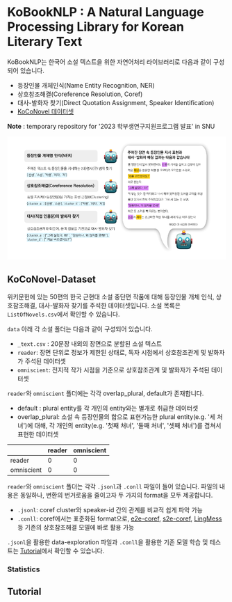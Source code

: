 # KoBookNLP : A Natural Language Processing Library for Korean Literary Text
KoBookNLP는 한국어 소설 텍스트을 위한 자연어처리 라이브러리로 다음과 같이 구성되어 있습니다.
* 등장인물 개체인식(Name Entity Recognition, NER)
* 상호참조해결(Coreference Resolution, Coref)
* 대사-발화자 찾기(Direct Quotation Assignment, Speaker Identification)
* [KoCoNovel 데이터셋](##KoCoNovel-Dataset)

**Note** : temporary repository for '2023 학부생연구지원프로그램 발표' in SNU

![Example for KoBookNLP](header.png "Example of KoBookNLP")

## KoCoNovel-Dataset
위키문헌에 있는 50편의 한국 근현대 소설 중단편 작품에 대해 등장인물 개체 인식, 상호참조해결, 대사-발화자 찾기를 주석한 데이터셋입니다.
소설 목록은 `ListOfNovels.csv`에서 확인할 수 있습니다.

`data` 아래 각 소설 폴더는 다음과 같이 구성되어 있습니다.

* `_text.csv` : 20문장 내외의 장면으로 분할된 소설 텍스트
* `reader`: 장면 단위로 정보가 제한된 상태로, 독자 시점에서 상호참조관계 및 발화자가 주석된 데이터셋
* `omniscient`: 전지적 작가 시점을 기준으로 상호참조관계 및 발화자가 주석된 데이터셋

`reader`와 `omniscient` 폴더에는 각각 overlap_plural, default가 존재합니다.
* default : plural entity를 각 개인의 entity와는 별개로 취급한 데이터셋
* overlap_plural: 소설 속 등장인물의 합으로 표현가능한 plural entity(e.g. '세 처녀')에 대해, 각 개인의 entity(e.g. '첫째 처녀', '둘째 처녀', '셋째 처녀')를 겹쳐서 표현한 데이터셋

| |reader|omniscient|
|---|---|---|
reader|0|0|
omniscient|0|0|

`reader`와 `omniscient` 폴더는 각각 `.jsonl`과 `.conll` 파일이 들어 있습니다.
파일의 내용은 동일하나, 변환의 번거로움을 줄이고자 두 가지의 format을 모두 제공합니다.

* `.jsonl`: coref cluster와 speaker-id 간의 관계를 비교적 쉽게 파악 가능
* `.conll`: coref에서는 표준화된 format으로, [e2e-coref](https://github.com/kentonl/e2e-coref/), [s2e-coref](https://github.com/yuvalkirstain/s2e-coref), [LingMess](https://github.com/shon-otmazgin/lingmess-coref) 등 기존의 상호참조해결 모델에 바로 활용 가능

`.jsonl`을 활용한 data-exploration 파일과 `.conll`을 활용한 기존 모델 학습 및 테스트는 [Tutorial](##Tutorial)에서 확인할 수 있습니다.


### Statistics

## Tutorial
